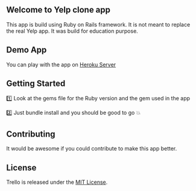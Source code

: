 ## Welcome to Yelp clone app

This app is build using Ruby on Rails framework. It is not meant to replace the 
real Yelp app. It was build for education purpose. 

## Demo App

You can play with the app on [Heroku Server](http://yelp-clone-app.herokuapp.com/)

## Getting Started

:one: Look at the gems file for the Ruby version and the gem used in the app

:two: Just bundle install and you should be good to go :collision:

## Contributing

It would be awesome if you could contribute to make this app better.

## License

Trello is released under the 
[MIT License](http://www.opensource.org/licenses/MIT).
